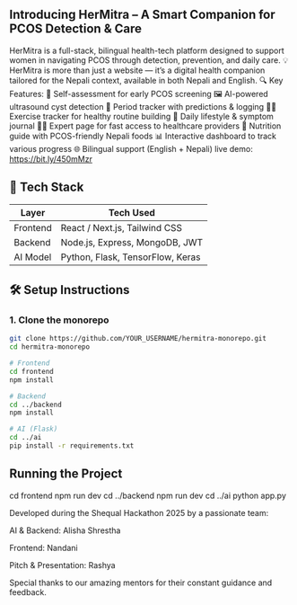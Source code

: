 ## Introducing HerMitra – A Smart Companion for PCOS Detection & Care 
HerMitra is a full-stack, bilingual health-tech platform designed to support women in navigating PCOS through detection, prevention, and daily care.
💡 HerMitra is more than just a website — it’s a digital health companion tailored for the Nepali context, available in both Nepali and English.
🔍 Key Features:
🧠 Self-assessment for early PCOS screening
🖼️ AI-powered ultrasound cyst detection
📅 Period tracker with predictions & logging
🏃‍♀️ Exercise tracker for healthy routine building
📓 Daily lifestyle & symptom journal
🧑‍⚕️ Expert page for fast access to healthcare providers
🥗 Nutrition guide with PCOS-friendly Nepali foods
📊 Interactive dashboard to track various progress
🌐 Bilingual support (English + Nepali)
live demo: https://bit.ly/450mMzr

## 🚀 Tech Stack

| Layer      | Tech Used                        |
|------------|----------------------------------|
| Frontend   | React / Next.js, Tailwind CSS    |
| Backend    | Node.js, Express, MongoDB, JWT   |
| AI Model   | Python, Flask, TensorFlow, Keras |

## 🛠 Setup Instructions

### 1. Clone the monorepo

```bash
git clone https://github.com/YOUR_USERNAME/hermitra-monorepo.git
cd hermitra-monorepo

# Frontend
cd frontend
npm install

# Backend
cd ../backend
npm install

# AI (Flask)
cd ../ai
pip install -r requirements.txt
```

## Running the Project
cd frontend
npm run dev
cd ../backend
npm run dev
cd ../ai
python app.py


Developed during the Shequal Hackathon 2025 by a passionate team:

AI & Backend: Alisha Shrestha

Frontend: Nandani

Pitch & Presentation: Rashya

Special thanks to our amazing mentors for their constant guidance and feedback.
